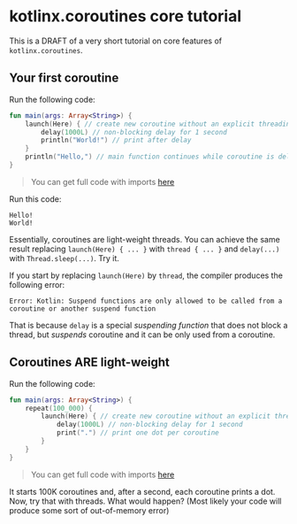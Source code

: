 # kotlinx.coroutines core tutorial

This is a DRAFT of a very short tutorial on core features of `kotlinx.coroutines`.

## Your first coroutine

Run the following code:

```kotlin
fun main(args: Array<String>) {
    launch(Here) { // create new coroutine without an explicit threading policy
        delay(1000L) // non-blocking delay for 1 second
        println("World!") // print after delay
    }
    println("Hello,") // main function continues while coroutine is delayed
}
```

> You can get full code with imports [here](src/test/kotlin/examples/tutorial-example-1.kt)

Run this code:

```
Hello!
World!
```

Essentially, coroutines are light-weight threads. You can achieve the same result replacing
`launch(Here) { ... }` with `thread { ... }` and `delay(...)` with `Thread.sleep(...)`. Try it.

If you start by replacing `launch(Here)` by `thread`, the compiler produces the following error:

```
Error: Kotlin: Suspend functions are only allowed to be called from a coroutine or another suspend function
```

That is because `delay` is a special _suspending function_ that does not block a thread, but _suspends_
coroutine and it can be only used from a coroutine.

## Coroutines ARE light-weight

Run the following code:

```kotlin
fun main(args: Array<String>) {
    repeat(100_000) {
        launch(Here) { // create new coroutine without an explicit threading policy
            delay(1000L) // non-blocking delay for 1 second
            print(".") // print one dot per coroutine
        }
    }
}
```

> You can get full code with imports [here](src/test/kotlin/examples/tutorial-example-2.kt)

It starts 100K coroutines and, after a second, each coroutine prints a dot. 
Now, try that with threads. What would happen? (Most likely your code will produce some sort of out-of-memory error)
